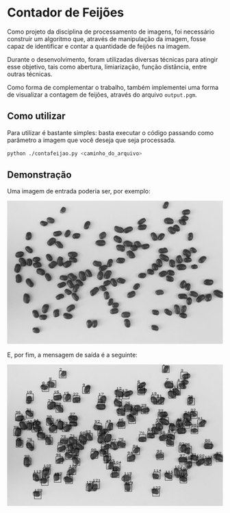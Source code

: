 # Contador de Feijões

Como projeto da disciplina de processamento de imagens, foi necessário construir um algoritmo que, através de manipulação da imagem, fosse
capaz de identificar e contar a quantidade de feijões na imagem. 

Durante o desenvolvimento, foram utilizadas diversas técnicas para atingir esse objetivo, tais como abertura, limiarização, função distância,
entre outras técnicas. 

Como forma de complementar o trabalho, também implementei uma forma de visualizar a contagem de feijões, através do arquivo `output.pgm`.

## Como utilizar

Para utilizar é bastante simples: basta executar o código passando como parâmetro a imagem que você deseja que seja processada.

```bash
python ./contafeijao.py <caminho_do_arquivo>
```

## Demonstração 

Uma imagem de entrada poderia ser, por exemplo:

<img src="/image_input.png">

E, por fim, a mensagem de saída é a seguinte:

<img src="/image_output.png">
